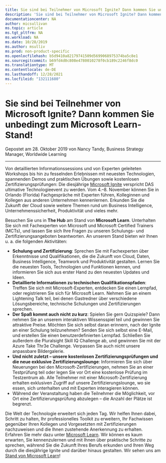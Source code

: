 ```yaml
---
title: Sie sind bei Teilnehmer von Microsoft Ignite? Dann kommen Sie unbedingt zum Microsoft Learn-Stand! | Microsoft-Dokumentation
description: 'Sie sind bei Teilnehmer von Microsoft Ignite? Dann kommen Sie unbedingt zum Microsoft Learn-Stand! '
documentationcenter: NA
author: micsullivan
ms.topic: article
ms.tgt_pltfrm: NA
ms.workload: NA
ms.date: 10/28/2019
ms.author: msulliv
ms.prod: non-product-specific
ms.openlocfilehash: b5d9410a82179741509d5699068975374ba5c8e1
ms.sourcegitcommit: b69fd4d0c808e4780010278f0cb189c2246f8dc0
ms.translationtype: MT
ms.contentlocale: de-DE
ms.lasthandoff: 12/28/2021
ms.locfileid: "132111680"
---
```

# <a name="attending-microsoft-ignite-you39ll-want-to-stop-by-the-microsoft-learn-booth"></a>Sie sind bei Teilnehmer von Microsoft Ignite? Dann kommen Sie unbedingt zum Microsoft Learn-Stand! 

Gepostet am 28. Oktober 2019 von Nancy Tandy, Business Strategy Manager, Worldwide Learning

___

Von detaillierten Informationssessions und von Experten geleiteten Workshops bis hin zu fesselnden Erlebnissen mit neuesten Technologien, spannenden Demos und praktischen Übungen sowie kostenlosen Zertifizierungsprüfungen: Die diesjährige [Microsoft Ignite](https://www.microsoft.com/ignite) verspricht DAS ultimative Technologieevent zu werden. Vom 4.–8. November können Sie in Orlando (Florida) Fachgespräche mit Experten führen, Kolleginnen und Kollegen aus anderen Unternehmen kennenlernen. Erkunden Sie die Zukunft der Cloud sowie weitere Themen rund um Business Intelligence, Unternehmenssicherheit, Produktivität und vieles mehr.

Besuchen Sie uns in **The Hub** am Stand von **Microsoft Learn**. Unterhalten Sie sich mit Fachexperten von Microsoft und Microsoft Certified Trainers (MCTs), und lassen Sie sich Ihre Fragen zu unseren Schulungs- und Zertifizierungsangeboten beantworten.  An unserem Stand bieten wir Ihnen u. a. die folgenden Aktivitäten:
- **Schulung und Zertifizierung**: Sprechen Sie mit Fachexperten über Erkenntnisse und Qualifikationen, die die Zukunft von Cloud, Daten, Business Intelligence, Teamwork und Produktivität gestalten. Lernen Sie die neuesten Tools, Technologien und Funktionen kennen, und informieren Sie sich aus erster Hand zu den neuesten Updates und Ideen. 
- **Detaillierte Informationen zu technischen Qualifikationspfaden**: Treffen Sie sich mit Microsoft-Experten, entdecken Sie einen Lernpfad, oder registrieren Sie sich für Microsoft Learn.  Nehmen Sie an einem Lightening Talk teil, bei denen Gastredner über verschiedene Lösungsbereiche, technische Schulungen und Zertifizierungen sprechen. 
- **Der Spaß kommt auch nicht zu kurz**: Spielen Sie gern Quizspiele?  Dann nehmen Sie an unserem interaktiven Wissensspiel teil und gewinnen Sie attraktive Preise.  Möchten Sie sich selbst daran erinnern, nach der Ignite an einer Schulung teilzunehmen?  Senden Sie sich selbst eine E-Mail, und erstellen Sie einen benutzerdefinierten Lernpfad.  Schließen Sie außerdem die Pluralsight Skill IQ Challenge ab, und gewinnen Sie mit der Azure Take Thr3e Challenge.  Verpassen Sie auch nicht unsere anpassbare Bildergalerie. 
- **Und nicht zuletzt – unsere kostenlosen Zertifizierungsprüfungen und die neue exklusive Zertifizierungslounge**: Informieren Sie sich über Neuerungen bei den Microsoft-Zertifizierungen, nehmen Sie an einer Testprüfung teil oder legen Sie vor Ort eine kostenlose Prüfung im Testzentrum ab.  Alle Teilnehmer mit einer Microsoft-Zertifizierung erhalten exklusiven Zugriff auf unsere Zertifizierungslounge, wo sie essen, sich unterhalten und mit Experten interagieren können. 
- Während der Veranstaltung haben die Teilnehmer die Möglichkeit, vor Ort eine Zertifizierungsprüfung abzulegen – die Anzahl der Plätze ist begrenzt.

Die Welt der Technologie erweitert sich jeden Tag. Wir helfen Ihnen dabei, Schritt zu halten, Ihr professionelles Toolkit zu erweitern, Ihr Fachwissen gegenüber Ihren Kollegen und Vorgesetzten mit Zertifizierungen nachzuweisen und die Ihnen zustehende Anerkennung zu erhalten.  Erfahren Sie mehr dazu unter [Microsoft Learn](https://www.microsoft.com/learn?WT.mc_id=msignitethetour2019_igniteblog1_landingpage_learn-blog-wwl).   Wir können es kaum erwarten, Sie kennenzulernen und mit Ihnen über praktische Schritte zu sprechen, während Sie die Zukunft Ihres Berufs erkunden und Ihren Weg durch die diesjährige Ignite und darüber hinaus gestalten. Wir sehen uns am [Stand von Microsoft Learn](https://www.microsoft.com/ignite)!
